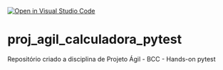 [![Open in Visual Studio Code](https://classroom.github.com/assets/open-in-vscode-c66648af7eb3fe8bc4f294546bfd86ef473780cde1dea487d3c4ff354943c9ae.svg)](https://classroom.github.com/online_ide?assignment_repo_id=8277947&assignment_repo_type=AssignmentRepo)
# proj_agil_calculadora_pytest
Repositório criado a disciplina de Projeto Ágil - BCC - Hands-on pytest
